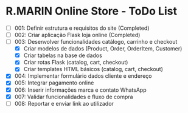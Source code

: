 # R.MARIN Online Store - ToDo List

- [ ] 001: Definir estrutura e requisitos do site (Completed)
- [ ] 002: Criar aplicação Flask loja online (Completed)
- [ ] 003: Desenvolver funcionalidades catálogo, carrinho e checkout
    - [x] Criar modelos de dados (Product, Order, OrderItem, Customer)
    - [x] Criar tabelas na base de dados
    - [x] Criar rotas Flask (catalog, cart, checkout)
    - [x] Criar templates HTML básicos (catalog, cart, checkout)
- [x] 004: Implementar formulário dados cliente e endereço
- [x] 005: Integrar pagamento online
- [x] 006: Inserir informações marca e contato WhatsApp
- [x] 007: Validar funcionalidades e fluxo de compra
- [ ] 008: Reportar e enviar link ao utilizador

